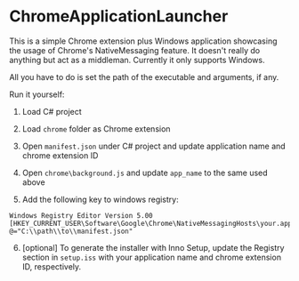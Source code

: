 # ChromeApplicationLauncher

This is a simple Chrome extension plus Windows application showcasing the usage of Chrome's NativeMessaging feature.
It doesn't really do anything but act as a middleman. Currently it only supports Windows.

All you have to do is set the path of the executable and arguments, if any. 

Run it yourself:

1) Load C# project

2) Load `chrome` folder as Chrome extension

3) Open `manifest.json` under C# project and update application name and chrome extension ID

4) Open `chrome\background.js` and update `app_name` to the same used above

5) Add the following key to windows registry:

```
Windows Registry Editor Version 5.00
[HKEY_CURRENT_USER\Software\Google\Chrome\NativeMessagingHosts\your.app.name]
@="C:\\path\\to\\manifest.json"
```

6) [optional] To generate the installer with Inno Setup, update the Registry section in `setup.iss` with your application name and chrome extension ID, respectively.
